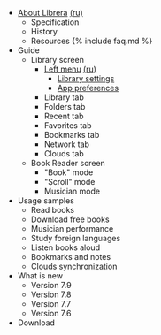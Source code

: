 * [About Librera](/wiki/about#en) [(ru)](/wiki/about#ru)
    * Specification
    * History
    * Resources
{% include faq.md %}
* Guide
    * Library screen
        * [Left menu](/wiki/left-menu#en) [(ru)](/wiki/left-menu#ru)
            * [Library settings](/wiki/left-menu/library-settings#en)
            * [App preferences](/wiki/left-menu/app-preferences#en)
        * Library tab
        * Folders tab
        * Recent tab
        * Favorites tab
        * Bookmarks tab
        * Network tab
        * Clouds tab
    * Book Reader screen
        * "Book" mode
        * "Scroll" mode
        * Musician mode
* Usage samples
    * Read books
    * Download free books
    * Musician performance
    * Study foreign languages
    * Listen books aloud
    * Bookmarks and notes
    *  Clouds synchronization
* What is new
    * Version 7.9
    * Version 7.8
    * Version 7.7
    * Version 7.6
* Download